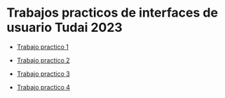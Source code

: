 # Trabajos practicos de interfaces de usuario Tudai 2023

- [Trabajo practico 1]( https://florenciavivar.github.io/interfaces/tp1/)

- [Trabajo practico 2]( https://florenciavivar.github.io/interfaces/tp2/)

- [Trabajo practico 3]( https://florenciavivar.github.io/interfaces/tp3/)

- [Trabajo practico 4]( https://florenciavivar.github.io/interfaces/tp4/)
